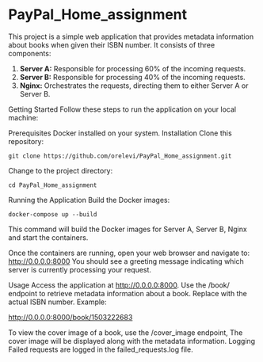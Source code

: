 # PayPal_Home_assignment
 
This project is a simple web application that provides metadata information about books when given their ISBN number. It consists of three components:

1. **Server A:** Responsible for processing 60% of the incoming requests.
2. **Server B:** Responsible for processing 40% of the incoming requests.
3. **Nginx:** Orchestrates the requests, directing them to either Server A or Server B.
   
Getting Started
Follow these steps to run the application on your local machine:

Prerequisites
Docker installed on your system.
Installation
Clone this repository:

```
git clone https://github.com/orelevi/PayPal_Home_assignment.git
```

Change to the project directory:

```
cd PayPal_Home_assignment
```

Running the Application
Build the Docker images:

```
docker-compose up --build
```

This command will build the Docker images for Server A, Server B, Nginx and start the containers.

Once the containers are running, open your web browser and navigate to:
http://0.0.0.0:8000
You should see a greeting message indicating which server is currently processing your request.

Usage
Access the application at http://0.0.0.0:8000.
Use the /book/<ISBN> endpoint to retrieve metadata information about a book. Replace <ISBN> with the actual ISBN number.
Example:

http://0.0.0.0:8000/book/1503222683

To view the cover image of a book, use the /cover_image endpoint, The cover image will be displayed along with the metadata information.
Logging
Failed requests are logged in the failed_requests.log file.
